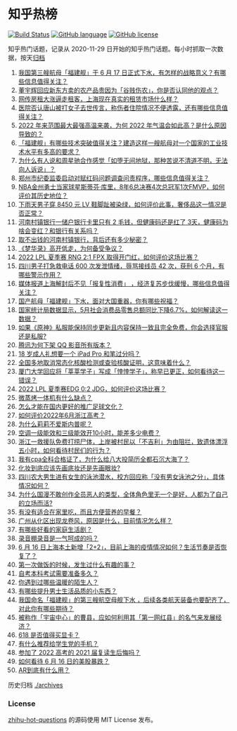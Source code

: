 # 知乎热榜
[![Build Status](https://github.com/ToWeLong/zhihu-hot-questions/workflows/CI/badge.svg)](https://github.com/ToWeLong/zhihu-hot-questions/actions)
[![GitHub language](https://img.shields.io/badge/language-golang-orange.svg)](https://golang.org/)
[![GitHub license](https://img.shields.io/github/license/ToWeLong/zhihu-hot-questions)](https://github.com/ToWeLong/zhihu-hot-questions/blob/main/LICENSE)

知乎热门话题，记录从 2020-11-29 日开始的知乎热门话题。每小时抓取一次数据，按天[归档](./archives)

<!-- BEGIN -->

1. [我国第三艘航母「福建舰」于 6 月 17 日正式下水，有怎样的战略意义？有哪些信息值得关注？](https://www.zhihu.com/question/538149575)
1. [董宇辉回应新东方卖的农产品贵因为「谷贱伤农」，你是否认同他的观点？](https://www.zhihu.com/question/537986152)
1. [网传房租大涨逼走租客，上海现在真实的租赁市场什么样？](https://www.zhihu.com/question/537813841)
1. [医院否认唐山被打女子去世传言，称伤者住院情况不便透露，还有哪些信息值得关注？](https://www.zhihu.com/question/538204212)
1. [2022 年来范围最大最强高温来袭，为何 2022 年气温会如此高？是什么原因导致的？](https://www.zhihu.com/question/537788739)
1. [「福建舰」有哪些技术突破值得关注？建造这样一艘航母对一个国家的工业技术水平有多高的要求？](https://www.zhihu.com/question/538150505)
1. [为什么有人说和周星驰合作感觉「如堕无间地狱，那种苦说不清道不明，无法向人诉说」？](https://www.zhihu.com/question/475313099)
1. [郑州市纪委监委启动对赋红码问题调查问责程序，哪些信息值得关注？](https://www.zhihu.com/question/538195999)
1. [NBA金州勇士当家球星斯蒂芬·库里，8年6总决赛4次总冠军1次FMVP，如何评价其历史地位？](https://www.zhihu.com/question/538145119)
1. [下雨天男子穿 8450 元 LV 鞋脚趾被染绿，如何评价此事，奢侈品这一情况是否正常？](https://www.zhihu.com/question/537654914)
1. [河南村镇银行一储户银行卡里只有 2 毛钱，但健康码还是红了 3天，健康码为啥会变红？和银行有关系吗？](https://www.zhihu.com/question/537985026)
1. [取不出钱的河南村镇银行，背后还有多少秘密？](https://www.zhihu.com/question/537152454)
1. [《梦华录》高开低走，为何备受争议？](https://www.zhihu.com/question/537947722)
1. [2022 LPL 夏季赛 RNG 2:1 FPX 取得开门红，如何评价这场比赛？](https://www.zhihu.com/question/538203977)
1. [四川男子打急救电话 600 次发泄情绪，辱骂接线员 42 次，获刑 6 个月，有哪些警示作用？](https://www.zhihu.com/question/537957226)
1. [媒体报道上海解封后不见「报复性消费」 ，经济复苏步伐缓慢，哪些信息值得关注？](https://www.zhihu.com/question/538120561)
1. [国产航母「福建舰」下水，面对大国重器，你有哪些祝福？](https://www.zhihu.com/question/538149540)
1. [国家统计局数据显示，5月社会消费品零售总额同比下降6.7%，如何解读这一数据？](https://www.zhihu.com/question/537793902)
1. [如果《原神》私服能保持同步更新且内容保持一致且完全免费，你会选择官服还是私服?](https://www.zhihu.com/question/531888103)
1. [腾讯为何下架 QQ 影音所有版本？](https://www.zhihu.com/question/537549298)
1. [18 岁成人礼想要一个 iPad Pro 和笔过分吗？](https://www.zhihu.com/question/536923616)
1. [全国多地取消常态化核酸检测或查验核酸证明，这意味着什么？](https://www.zhihu.com/question/538123655)
1. [厦门大学回应将「莘莘学子」写成「悻悻学子」，称早已更正，如何看待这一错误？](https://www.zhihu.com/question/538032891)
1. [2022 LPL 夏季赛EDG 0:2 JDG，如何评价这场比赛？](https://www.zhihu.com/question/538181160)
1. [微蒸烤一体机有什么缺点？](https://www.zhihu.com/question/300383070)
1. [怎么才能在国内更好的推广足球文化？](https://www.zhihu.com/question/537638861)
1. [如何评价2022年6月浙江高考？](https://www.zhihu.com/question/536190182)
1. [为什么莉莉不爱斯内普呢？](https://www.zhihu.com/question/519401077)
1. [空调一级能效和三级能效开10小时，能差多少电费？](https://www.zhihu.com/question/329341284)
1. [浙江一救援队免费打捞尸体，上岸被村民以「不吉利」为由阻拦，致遗体漂浮五小时，如何看待村民们的行为？](https://www.zhihu.com/question/538067620)
1. [我有cpa全科合格证了，为什么给八大投简历全都石沉大海了？](https://www.zhihu.com/question/486751783)
1. [化妆到底应该先画底妆还是先画眼妆?](https://www.zhihu.com/question/400525833)
1. [四川农大男生进有女生的泳池潜水，校方回应称「没有男女泳池之分」，具体情况如何？](https://www.zhihu.com/question/538037333)
1. [为什么国漫不敢创作全员恶人的类型，全体角色里无一个是好，人都为了自己的立场而活?](https://www.zhihu.com/question/537141367)
1. [有没有适合在家里吃，而且方便营养的早餐？](https://www.zhihu.com/question/432002340)
1. [广州从化区出现龙卷风，原因是什么，目前情况怎么样？](https://www.zhihu.com/question/538045767)
1. [有哪些好看的家庭生活剧？](https://www.zhihu.com/question/534853517)
1. [录音棚录音是一气呵成的吗？](https://www.zhihu.com/question/303723780)
1. [6 月 16 日上海本土新增「2+2」，目前上海的疫情情况如何？生活节奏是否恢复了？](https://www.zhihu.com/question/538107557)
1. [第一次做饭的时候，发生过什么有趣的事？](https://www.zhihu.com/question/301481257)
1. [自考本科考试需要准备多久？](https://www.zhihu.com/question/489590253)
1. [你遇到过哪些温暖的陌生人？](https://www.zhihu.com/question/537626830)
1. [有哪些提升男士生活品质的小东西？](https://www.zhihu.com/question/21682636)
1. [我国命名「福建舰」的第三艘航空母舰下水 ，后续各类航天装备也要配齐了，对此你有哪些期待？](https://www.zhihu.com/question/538149598)
1. [被称作「宇宙中心」的曹县，应如何利用其「第一网红县」的名气来发展经济？](https://www.zhihu.com/question/537976880)
1. [618 是否值得买显卡？](https://www.zhihu.com/question/537675751)
1. [有什么推荐给学生党的手机？](https://www.zhihu.com/question/307965531)
1. [参加了 2022 高考的 2021 届复读生后悔吗？](https://www.zhihu.com/question/536972359)
1. [如何看待 6 月 16 日的美股暴跌？](https://www.zhihu.com/question/538065930)
1. [AR到底有什么用？](https://www.zhihu.com/question/65614111)

<!-- END -->

历史归档 [./archives](./archives)


### License
[zhihu-hot-questions](https://github.com/towelong/zhihu-hot-questions) 的源码使用 MIT License 发布。